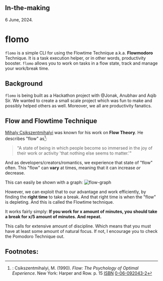 ## In-the-making

6 June, 2024.

# flomo

`flomo` is a simple CLI for using the Flowtime Technique a.k.a. **Flowmodoro** Technique. It is a task execution helper, or in other words, productivity booster. `flomo` allows you to work on tasks in a flow state, track and manage your work/break time.

## Background

`flomo` is being built as a Hackathon project with @Jonak, Anubhav and Aqib Sir. We wanted to create a small scale project which was fun to make and possibly helped others as well. Moreover, we all are productivity fanatics.

## Flow and Flowtime Technique

[Mihaly Csikszentmihalyi](https://en.wikipedia.org/wiki/Mihaly_Csikszentmihalyi) was known for his work on **Flow Theory**. He describes "flow" as[^1]:

> "A state of being in which people become so immersed in the joy of their work or activity 'that nothing else seems to matter.'"

And as developers/creators/romantics, we experience that state of "flow" often. This "flow" can **vary** at times, meaning that it can increase _or_ decrease.

This can easily be shown with a graph:
![flow-graph](https://github.com/moiSentineL/flomo/blob/main/assets/flow-graph.png)

However, we can exploit that to our advantage and work efficiently, by finding the **right time** to take a break. And that right time is when the "flow" is depleting.
And this is called the Flowtime technique.

It works fairly simply:
**If you work for x amount of minutes, you should take a break for x/5 amount of minutes. And repeat.**

This calls for extensive amount of discipline. Which means that you must have at least some amount of natural focus. If not, I encourage you to check the Pomodoro Technique out.

## Footnotes:

[^1]: : Csikszentmihalyi, M. (1990). _Flow: The Psychology of Optimal Experience_. New York: Harper and Row. p. 15 [ISBN](<https://en.wikipedia.org/wiki/ISBN_(identifier)> "ISBN (identifier)") [0-06-092043-2](https://en.wikipedia.org/wiki/Special:BookSources/0-06-092043-2 "Special:BookSources/0-06-092043-2")

